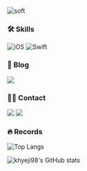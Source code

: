 ![soft](https://capsule-render.vercel.app/api?type=soft&color=auto&text=Welcome%20to%20My%20Github&fontSize=40&animation=twinkling)

<!--
**khyeji98/khyeji98** is a ✨ _special_ ✨ repository because its `README.md` (this file) appears on your GitHub profile.

Here are some ideas to get you started:

- 🔭 I’m currently working on ...
- 🌱 I’m currently learning ...
- 👯 I’m looking to collaborate on ...
- 🤔 I’m looking for help with ...
- 💬 Ask me about ...
- 📫 How to reach me: ...
- 😄 Pronouns: ...
- ⚡ Fun fact: ...
-->

### 🛠️ Skills

![iOS](https://img.shields.io/badge/iOS-000000?style=for-the-badge&logo=ios&logoColor=white)
![Swift](https://img.shields.io/badge/Swift-FA7343?style=for-the-badge&logo=swift&logoColor=white)

### 🔗 Blog

<a href="https://kimhyejii.tistory.com"><img src="https://img.shields.io/badge/Tistory-000000?style=for-the-badge&logo=tistory&logoColor=white"/></a>

### 🙌🏻 Contact

<a href="gpwl98wkd@gmail.com"><img src="https://img.shields.io/badge/Gmail-EA4335?style=for-the-badge&logo=gmail&logoColor=white"/></a>
<a href="https://www.linkedin.com/in/kimhyejii/"><img src="https://img.shields.io/badge/LinkedIn-0077B5?style=for-the-badge&logo=linkedin&logoColor=white"/></a>

### 🔥 Records

![Top Langs](https://github-readme-stats.vercel.app/api/top-langs/?username=khyeji98&layout=compact)

![khyeji98's GitHub stats](https://github-readme-stats.vercel.app/api?username=khyeji98&hide=contribs,stars&show_icons=true&theme=gray)

<!-- Links
- Header/Footer : https://github.com/kyechan99/capsule-render
- Widget : https://github.com/anuraghazra/github-readme-stats
- Badge1 : https://simpleicons.org/
- Badge2 : https://github.com/Envoy-VC/awesome-badges
-->
